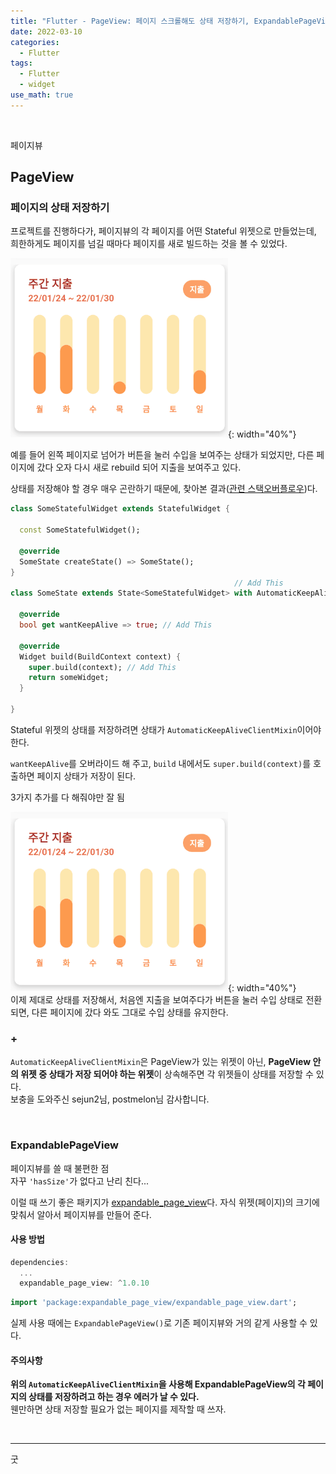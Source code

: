 ```yaml
---
title: "Flutter - PageView: 페이지 스크롤해도 상태 저장하기, ExpandablePageView 등"
date: 2022-03-10
categories:
  - Flutter
tags:
  - Flutter
  - widget
use_math: true
---
```

<br>

페이지뷰
<br>

## PageView

### 페이지의 상태 저장하기
프로젝트를 진행하다가, 페이지뷰의 각 페이지를 어떤 Stateful 위젯으로 만들었는데, 희한하게도 페이지를 넘길 때마다 페이지를 새로 빌드하는 것을 볼 수 있었다.  

![1](/img/Flutter/10/pageViewIncorrect.gif){: width="40%"}  

예를 들어 왼쪽 페이지로 넘어가 버튼을 눌러 수입을 보여주는 상태가 되었지만, 다른 페이지에 갔다 오자 다시 새로 rebuild 되어 지출을 보여주고 있다.  

상태를 저장해야 할 경우 매우 곤란하기 때문에, 찾아본 결과([관련 스택오버플로우](https://stackoverflow.com/questions/45944777/losing-widget-state-when-switching-pages-in-a-flutter-pageview))다.

```dart
class SomeStatefulWidget extends StatefulWidget {

  const SomeStatefulWidget();

  @override
  SomeState createState() => SomeState();
}
                                                  // Add This
class SomeState extends State<SomeStatefulWidget> with AutomaticKeepAliveClientMixin {

  @override
  bool get wantKeepAlive => true; // Add This

  @override
  Widget build(BuildContext context) {
    super.build(context); // Add This
    return someWidget;
  }

}
```
Stateful 위젯의 상태를 저장하려면 상태가 `AutomaticKeepAliveClientMixin`이어야 한다.  

`wantKeepAlive`를 오버라이드 해 주고, `build` 내에서도 `super.build(context)`를 호출하면 페이지 상태가 저장이 된다.

3가지 추가를 다 해줘야만 잘 됨

![2](/img/Flutter/10/pageViewCorrect.gif){: width="40%"}  
이제 제대로 상태를 저장해서, 처음엔 지출을 보여주다가 버튼을 눌러 수입 상태로 전환되면, 다른 페이지에 갔다 와도 그대로 수입 상태를 유지한다.

### +
`AutomaticKeepAliveClientMixin`은 PageView가 있는 위젯이 아닌, **PageView 안의 위젯 중 상태가 저장 되어야 하는 위젯**이 상속해주면 각 위젯들이 상태를 저장할 수 있다.  
보충을 도와주신 sejun2님, postmelon님 감사합니다.

<br>

### ExpandablePageView

페이지뷰를 쓸 때 불편한 점  
자꾸 `'hasSize'`가 없다고 난리 친다...  

이럴 때 쓰기 좋은 패키지가 [expandable_page_view](https://pub.dev/packages/expandable_page_view)다. 자식 위젯(페이지)의 크기에 맞춰서 알아서 페이지뷰를 만들어 준다.

#### 사용 방법
```dart
dependencies:
  ...
  expandable_page_view: ^1.0.10
```

```dart
import 'package:expandable_page_view/expandable_page_view.dart';
```

실제 사용 때에는 `ExpandablePageView()`로 기존 페이지뷰와 거의 같게 사용할 수 있다.

#### 주의사항
**위의 `AutomaticKeepAliveClientMixin`을 사용해 ExpandablePageView의 각 페이지의 상태를 저장하려고 하는 경우 에러가 날 수 있다.**  
웬만하면 상태 저장할 필요가 없는 페이지를 제작할 때 쓰자.

<br>

---

굿  
<br>
